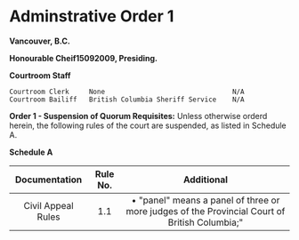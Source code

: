 # Adminstrative Order 1

**Vancouver, B.C.**

**Honourable Cheif15092009, Presiding.**

**Courtroom Staff**
```
Courtroom Clerk     None                                N/A
Courtroom Bailiff   British Columbia Sheriff Service    N/A
```

**Order 1 - Suspension of Quorum Requisites:** Unless otherwise orderd herein, the following rules of the court are suspended, as listed in Schedule A.

**Schedule A**

| Documentation | Rule No. | Additional |
| :---: | :---: | :---: |
| Civil Appeal Rules | 1.1 | • "panel" means a panel of three or more judges of the Provincial Court of British Columbia;"|

